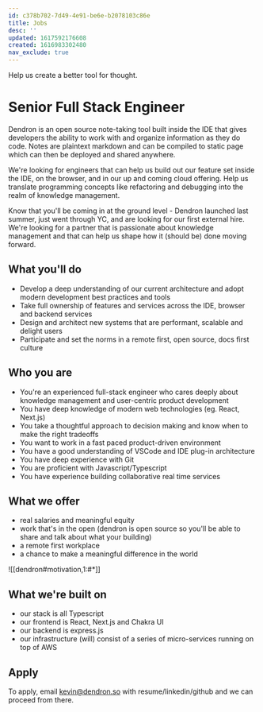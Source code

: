 ```yaml
---
id: c378b702-7d49-4e91-be6e-b2078103c86e
title: Jobs
desc: ''
updated: 1617592176608
created: 1616983302480
nav_exclude: true
---
```


Help us create a better tool for thought.

# Senior Full Stack Engineer

Dendron is an open source note-taking tool built inside the IDE that gives developers the ability to work with and organize information as they do code. Notes are plaintext markdown and can be compiled to static page which can then be deployed and shared anywhere.

We're looking for engineers that can help us build out our feature set inside the IDE, on the browser, and in our up and coming cloud offering. Help us translate programming concepts like refactoring and debugging into the realm of knowledge management. 

Know that you'll be coming in at the ground level - Dendron launched last summer, just went through YC, and are looking for our first external hire. We're looking for a partner that is passionate about knowledge management and that can help us shape how it (should be) done moving forward.

## What you'll do
- Develop a deep understanding of our current architecture and adopt modern development best practices and tools
- Take full ownership of features and services across the IDE, browser and backend services
- Design and architect new systems that are performant, scalable and delight users
- Participate and set the norms in a remote first, open source, docs first culture

## Who you are

- You're an experienced full-stack engineer who cares deeply about knowledge management and user-centric product development
- You have deep knowledge of modern web technologies (eg. React, Next.js) 
- You take a thoughtful approach to decision making and know when to make the right tradeoffs
- You want to work in a fast paced product-driven environment
- You have a good understanding of VSCode and IDE plug-in architecture
- You have deep experience with Git  
- You are proficient with Javascript/Typescript 
- You have experience building collaborative real time services


## What we offer
- real salaries and meaningful equity
- work that's in the open (dendron is open source so you'll be able to share and talk about what your building)
- a remote first workplace
- a chance to make a meaningful difference in the world

![[dendron#motivation,1:#*]]

## What we're built on 
- our stack is all Typescript
- our frontend is React, Next.js and Chakra UI
- our backend is express.js
- our infrastructure (will) consist of a series of micro-services running on top of AWS

## Apply

To apply, email kevin@dendron.so with resume/linkedin/github and we can proceed from there. 